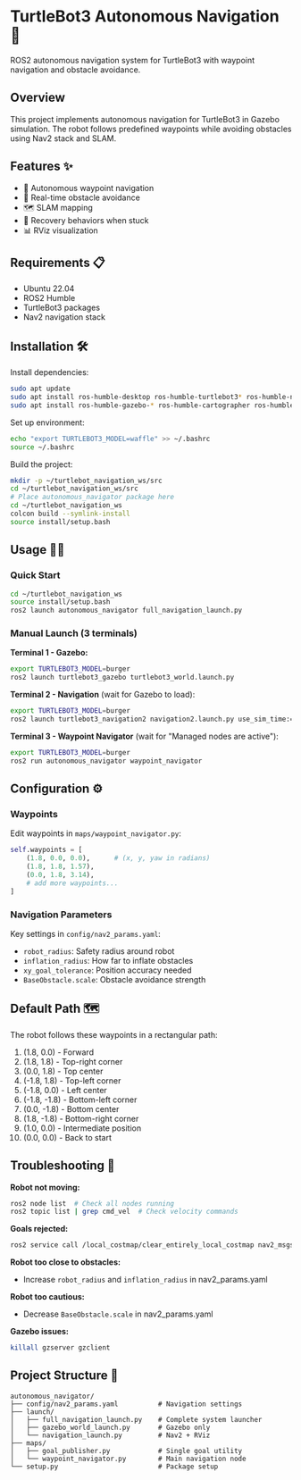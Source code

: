 # TurtleBot3 Autonomous Navigation 🤖

ROS2 autonomous navigation system for TurtleBot3 with waypoint navigation and obstacle avoidance.

## Overview

This project implements autonomous navigation for TurtleBot3 in Gazebo simulation. The robot follows predefined waypoints while avoiding obstacles using Nav2 stack and SLAM.

## Features ✨

- 🎯 Autonomous waypoint navigation
- 🚧 Real-time obstacle avoidance
- 🗺️ SLAM mapping
- 🔄 Recovery behaviors when stuck
- 📊 RViz visualization

## Requirements 📋

- Ubuntu 22.04
- ROS2 Humble
- TurtleBot3 packages
- Nav2 navigation stack

## Installation 🛠️

Install dependencies:
```bash
sudo apt update
sudo apt install ros-humble-desktop ros-humble-turtlebot3* ros-humble-navigation2 ros-humble-nav2-bringup
sudo apt install ros-humble-gazebo-* ros-humble-cartographer ros-humble-cartographer-ros
```

Set up environment:
```bash
echo "export TURTLEBOT3_MODEL=waffle" >> ~/.bashrc
source ~/.bashrc
```

Build the project:
```bash
mkdir -p ~/turtlebot_navigation_ws/src
cd ~/turtlebot_navigation_ws/src
# Place autonomous_navigator package here
cd ~/turtlebot_navigation_ws
colcon build --symlink-install
source install/setup.bash
```

## Usage 👩‍🚀

### Quick Start
```bash
cd ~/turtlebot_navigation_ws
source install/setup.bash
ros2 launch autonomous_navigator full_navigation_launch.py
```

### Manual Launch (3 terminals)

**Terminal 1 - Gazebo:**
```bash
export TURTLEBOT3_MODEL=burger
ros2 launch turtlebot3_gazebo turtlebot3_world.launch.py
```

**Terminal 2 - Navigation** (wait for Gazebo to load):
```bash
export TURTLEBOT3_MODEL=burger
ros2 launch turtlebot3_navigation2 navigation2.launch.py use_sim_time:=True slam:=True
```

**Terminal 3 - Waypoint Navigator** (wait for "Managed nodes are active"):
```bash
export TURTLEBOT3_MODEL=burger
ros2 run autonomous_navigator waypoint_navigator
```

## Configuration ⚙️

### Waypoints
Edit waypoints in `maps/waypoint_navigator.py`:
```python
self.waypoints = [
    (1.8, 0.0, 0.0),      # (x, y, yaw in radians)
    (1.8, 1.8, 1.57),
    (0.0, 1.8, 3.14),
    # add more waypoints...
]
```

### Navigation Parameters
Key settings in `config/nav2_params.yaml`:
- `robot_radius`: Safety radius around robot
- `inflation_radius`: How far to inflate obstacles  
- `xy_goal_tolerance`: Position accuracy needed
- `BaseObstacle.scale`: Obstacle avoidance strength

## Default Path 🗺️

The robot follows these waypoints in a rectangular path:
1. (1.8, 0.0) - Forward
2. (1.8, 1.8) - Top-right corner
3. (0.0, 1.8) - Top center
4. (-1.8, 1.8) - Top-left corner
5. (-1.8, 0.0) - Left center
6. (-1.8, -1.8) - Bottom-left corner
7. (0.0, -1.8) - Bottom center
8. (1.8, -1.8) - Bottom-right corner
9. (1.0, 0.0) - Intermediate position
10. (0.0, 0.0) - Back to start

## Troubleshooting 🔧

**Robot not moving:**
```bash
ros2 node list  # Check all nodes running
ros2 topic list | grep cmd_vel  # Check velocity commands
```

**Goals rejected:**
```bash
ros2 service call /local_costmap/clear_entirely_local_costmap nav2_msgs/srv/ClearEntireCostmap
```

**Robot too close to obstacles:**
- Increase `robot_radius` and `inflation_radius` in nav2_params.yaml

**Robot too cautious:**
- Decrease `BaseObstacle.scale` in nav2_params.yaml

**Gazebo issues:**
```bash
killall gzserver gzclient
```

## Project Structure 📁

```
autonomous_navigator/
├── config/nav2_params.yaml          # Navigation settings
├── launch/
│   ├── full_navigation_launch.py    # Complete system launcher
│   ├── gazebo_world_launch.py       # Gazebo only
│   └── navigation_launch.py         # Nav2 + RViz
├── maps/
│   ├── goal_publisher.py            # Single goal utility
│   └── waypoint_navigator.py        # Main navigation node
└── setup.py                         # Package setup
```

